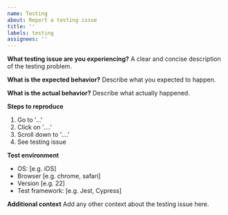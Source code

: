 ```yaml
---
name: Testing
about: Report a testing issue
title: ''
labels: testing
assignees: ''
---
```


**What testing issue are you experiencing?**
A clear and concise description of the testing problem.

**What is the expected behavior?**
Describe what you expected to happen.

**What is the actual behavior?**
Describe what actually happened.

**Steps to reproduce**
1. Go to '...'
2. Click on '....'
3. Scroll down to '....'
4. See testing issue

**Test environment**
- OS: [e.g. iOS]
- Browser [e.g. chrome, safari]
- Version [e.g. 22]
- Test framework: [e.g. Jest, Cypress]

**Additional context**
Add any other context about the testing issue here.
